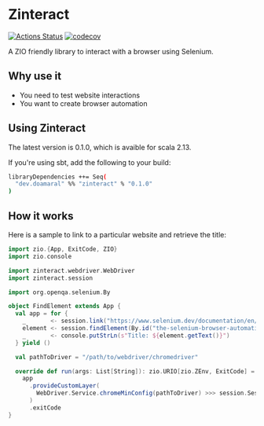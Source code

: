 # Zinteract

[![Actions Status](https://github.com/dylandoamaral/zinteract/workflows/Scala%20CI/badge.svg)](https://github.com/dylandoamaral/zinteract/actions)
[![codecov](https://codecov.io/gh/dylandoamaral/zinteract/branch/master/graph/badge.svg)](https://codecov.io/gh/dylandoamaral/zinteract)

A ZIO friendly library to interact with a browser using Selenium.

## Why use it

- You need to test website interactions
- You want to create browser automation

## Using Zinteract

The latest version is 0.1.0, which is avaible for scala 2.13.

If you're using sbt, add the following to your build:

```bash
libraryDependencies ++= Seq(
  "dev.doamaral" %% "zinteract" % "0.1.0"
)
```

## How it works

Here is a sample to link to a particular website and retrieve the title:

```scala
import zio.{App, ExitCode, ZIO}
import zio.console

import zinteract.webdriver.WebDriver
import zinteract.session

import org.openqa.selenium.By

object FindElement extends App {
  val app = for {
    _       <- session.link("https://www.selenium.dev/documentation/en/")
    element <- session.findElement(By.id("the-selenium-browser-automation-project"))
    _       <- console.putStrLn(s"Title: ${element.getText()}")
  } yield ()

  val pathToDriver = "/path/to/webdriver/chromedriver"

  override def run(args: List[String]): zio.URIO[zio.ZEnv, ExitCode] =
    app
      .provideCustomLayer(
        WebDriver.Service.chromeMinConfig(pathToDriver) >>> session.Session.Service.live
      )
      .exitCode
}
```
